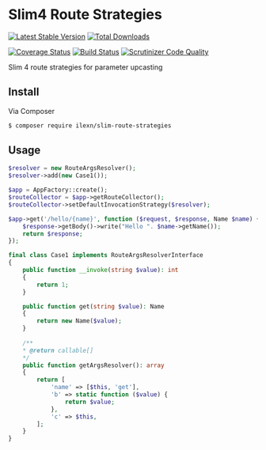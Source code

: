 # Slim4 Route Strategies

[![Latest Stable Version](https://poser.pugx.org/ilexn/slim-route-strategies/v/stable)](https://packagist.org/packages/ilexn/slim-route-strategies)
[![Total Downloads](https://poser.pugx.org/ilexn/slim-route-strategies/downloads)](https://packagist.org/packages/ilexn/slim-route-strategies)

[![Coverage Status](https://coveralls.io/repos/github/iLexN/slim-route-strategies/badge.svg?branch=master)](https://coveralls.io/github/iLexN/slim-route-strategies?branch=master)
[![Build Status](https://travis-ci.org/iLexN/slim-route-strategies.svg?branch=master)](https://travis-ci.org/iLexN/slim-route-strategies)
[![Scrutinizer Code Quality](https://scrutinizer-ci.com/g/iLexN/slim-route-strategies/badges/quality-score.png?b=master)](https://scrutinizer-ci.com/g/iLexN/slim-route-strategies/?branch=master)


Slim 4 route strategies for parameter upcasting

## Install

Via Composer

``` bash
$ composer require ilexn/slim-route-strategies
```

## Usage

``` php
$resolver = new RouteArgsResolver();
$resolver->add(new Case1());

$app = AppFactory::create();
$routeCollector = $app->getRouteCollector();
$routeCollector->setDefaultInvocationStrategy($resolver);

$app->get('/hello/{name}', function ($request, $response, Name $name) {
    $response->getBody()->write("Hello ". $name->getName());
    return $response;
});

```
``` php
final class Case1 implements RouteArgsResolverInterface
{
    public function __invoke(string $value): int
    {
        return 1;
    }

    public function get(string $value): Name
    {
        return new Name($value);
    }
    
    /**
    * @return callable[]
    */
    public function getArgsResolver(): array
    {
        return [
            'name' => [$this, 'get'],
            'b' => static function ($value) {
                return $value;
            },
            'c' => $this,
        ];
    }
}
```